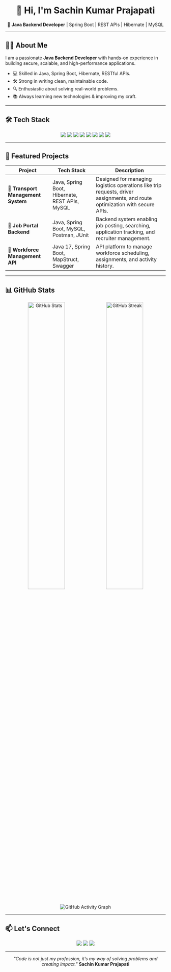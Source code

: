 <h1 align="center">👋 Hi, I'm Sachin Kumar Prajapati</h1>



<p align="center">
  🚀 <b>Java Backend Developer</b> | Spring Boot | REST APIs | Hibernate | MySQL  
</p>

---

## 🧑‍💻 About Me
I am a passionate **Java Backend Developer** with hands-on experience in building secure, scalable, and high-performance applications.

- 💻 Skilled in Java, Spring Boot, Hibernate, RESTful APIs.
- 🛠 Strong in writing clean, maintainable code.
- 🔍 Enthusiastic about solving real-world problems.
- 📚 Always learning new technologies & improving my craft.

---

## 🛠 Tech Stack

<p align="center">
  <img src="https://img.shields.io/badge/Java-ED8B00?style=for-the-badge&logo=openjdk&logoColor=white"/>
  <img src="https://img.shields.io/badge/Spring_Boot-6DB33F?style=for-the-badge&logo=springboot&logoColor=white"/>
  <img src="https://img.shields.io/badge/Hibernate-59666C?style=for-the-badge&logo=hibernate&logoColor=white"/>
  <img src="https://img.shields.io/badge/MySQL-005C84?style=for-the-badge&logo=mysql&logoColor=white"/>
  <img src="https://img.shields.io/badge/REST_API-02569B?style=for-the-badge&logo=swagger&logoColor=white"/>
  <img src="https://img.shields.io/badge/Postman-FF6C37?style=for-the-badge&logo=postman&logoColor=white"/>
  <img src="https://img.shields.io/badge/JUnit-25A162?style=for-the-badge&logo=junit5&logoColor=white"/>
  <img src="https://img.shields.io/badge/GitHub-181717?style=for-the-badge&logo=github&logoColor=white"/>
</p>

---

## 📂 Featured Projects

| Project | Tech Stack | Description |
|---------|------------|-------------|
| **🚚 Transport Management System** | Java, Spring Boot, Hibernate, REST APIs, MySQL | Designed for managing logistics operations like trip requests, driver assignments, and route optimization with secure APIs. |
| **💼 Job Portal Backend** | Java, Spring Boot, MySQL, Postman, JUnit | Backend system enabling job posting, searching, application tracking, and recruiter management. |
| **👥 Workforce Management API** | Java 17, Spring Boot, MapStruct, Swagger | API platform to manage workforce scheduling, assignments, and activity history. |

---

## 📊 GitHub Stats

<p align="center">
  <img src="https://github-readme-stats.vercel.app/api?username=SachinPrajapti20&show_icons=true&theme=tokyonight" alt="GitHub Stats" width="48%"/>
  <img src="https://github-readme-streak-stats.herokuapp.com/?user=SachinPrajapti20&theme=tokyonight" alt="GitHub Streak" width="48%"/>
</p>

<p align="center">
  <img src="https://github-readme-activity-graph.vercel.app/graph?username=SachinPrajapti20&theme=tokyo-night" alt="GitHub Activity Graph"/>
</p>


---

## 📫 Let's Connect
<p align="center">
  <a href="mailto:sachinprajapati20a@gmail.com"><img src="https://img.shields.io/badge/Email-D14836?style=for-the-badge&logo=gmail&logoColor=white"/></a>
  <a href="https://www.linkedin.com/in/sachinprajapati12/"><img src="https://img.shields.io/badge/LinkedIn-0077B5?style=for-the-badge&logo=linkedin&logoColor=white"/></a>
  <a href="https://github.com/SachinPrajapati20"><img src="https://img.shields.io/badge/GitHub-000000?style=for-the-badge&logo=github&logoColor=white"/></a>
</p>

---

<p align="center">
  <em>"Code is not just my profession, it’s my way of solving problems and creating impact."</em>  
  <b>Sachin Kumar Prajapati</b>
</p>
